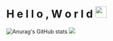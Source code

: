 #  H e l l o , W o r l d <img src="https://raw.githubusercontent.com/MartinHeinz/MartinHeinz/master/wave.gif" width="30px">
![Anurag's GitHub stats](https://github-readme-stats.vercel.app/api?username=anuraghazra&show_icons=true&theme=dark)
![](https://pic.stackoverflow.wiki/uploadImages/116/92/208/73/2021/09/16/21/59/8194295e-aede-4ed1-a962-112f0b1ab1fb.svg)
